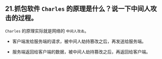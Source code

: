 ## 21.抓包软件 `Charles` 的原理是什么？说一下中间人攻击的过程。


 `Charles` 的原理实际就是网络的 `中间人攻击`。


* 客户端发给服务端的请求，被中间人劫持篡改之后，再发送给服务端。

* 服务端返回给客户端的数据，被中间人劫持篡改之后，再返回给客户端。

